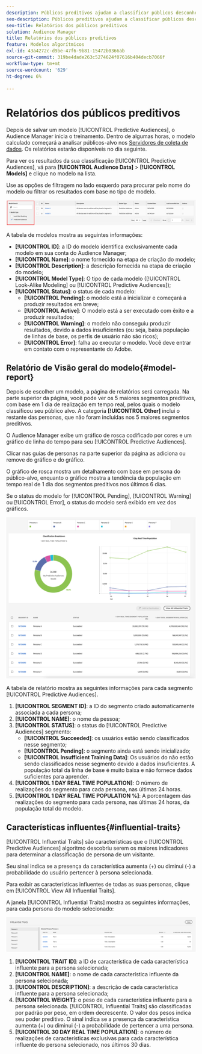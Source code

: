 ```yaml
---
description: Públicos preditivos ajudam a classificar públicos desconhecidos em personas distintas em tempo real, usando a ciência de dados.
seo-description: Públicos preditivos ajudam a classificar públicos desconhecidos em personas distintas em tempo real, usando a ciência de dados.
seo-title: Relatórios dos públicos preditivos
solution: Audience Manager
title: Relatórios dos públicos preditivos
feature: Modelos algorítmicos
exl-id: 43a4272c-d9be-47f6-9b81-15472b0366ab
source-git-commit: 319be4dade263c5274624f07616b404decb7066f
workflow-type: tm+mt
source-wordcount: '629'
ht-degree: 6%

---
```


# Relatórios dos públicos preditivos

Depois de salvar um modelo [!UICONTROL Predictive Audiences], o Audience Manager inicia o treinamento. Dentro de algumas horas, o modelo calculado começará a analisar públicos-alvo nos [Servidores de coleta de dados](https://experienceleague.adobe.com/docs/audience-manager/user-guide/reference/system-components/components-data-collection.html#dcs-pcs). Os relatórios estarão disponíveis no dia seguinte.

Para ver os resultados da sua classificação [!UICONTROL Predictive Audiences], vá para **[!UICONTROL Audience Data]** > **[!UICONTROL Models]** e clique no modelo na lista.

Use as opções de filtragem no lado esquerdo para procurar pelo nome do modelo ou filtrar os resultados com base no tipo de modelo.

![filtro de públicos-alvo preditivos](assets/predictive-audiences-filter-models.png)

A tabela de modelos mostra as seguintes informações:

* **[!UICONTROL ID]**: a ID do modelo identifica exclusivamente cada modelo em sua conta do Audience Manager;
* **[!UICONTROL Name]**: o nome fornecido na etapa de criação do modelo;
* **[!UICONTROL Description]**: a descrição fornecida na etapa de criação do modelo;
* **[!UICONTROL Model Type]**: O tipo de cada modelo ([!UICONTROL Look-Alike Modeling] ou  [!UICONTROL Predictive Audiences]);
* **[!UICONTROL Status]**: o status de cada modelo:
   * **[!UICONTROL Pending]**: o modelo está a inicializar e começará a produzir resultados em breve;
   * **[!UICONTROL Active]**: O modelo está a ser executado com êxito e a produzir resultados;
   * **[!UICONTROL Warning]**: o modelo não conseguiu produzir resultados, devido a dados insuficientes (ou seja, baixa população de linhas de base, os perfis de usuário não são ricos);
   * **[!UICONTROL Error]**: falha ao executar o modelo. Você deve entrar em contato com o representante do Adobe.

## Relatório de Visão geral do modelo{#model-report}

Depois de escolher um modelo, a página de relatórios será carregada. Na parte superior da página, você pode ver os 5 maiores segmentos preditivos, com base em 1 dia de realização em tempo real, pelos quais o modelo classificou seu público alvo. A categoria **[!UICONTROL Other]** inclui o restante das personas, que não foram incluídas nos 5 maiores segmentos preditivos.

O Audience Manager exibe um gráfico de rosca codificado por cores e um gráfico de linha do tempo para seu [!UICONTROL Predictive Audiences].

Clicar nas guias de personas na parte superior da página as adiciona ou remove do gráfico e do gráfico.

O gráfico de rosca mostra um detalhamento com base em persona do público-alvo, enquanto o gráfico mostra a tendência da população em tempo real de 1 dia dos segmentos preditivos nos últimos 6 dias.

Se o status do modelo for [!UICONTROL Pending], [!UICONTROL Warning] ou [!UICONTROL Error], o status do modelo será exibido em vez dos gráficos.

![relatório de persona inteligente](assets/predictive-audiences-report.png)

A tabela de relatório mostra as seguintes informações para cada segmento [!UICONTROL Predictive Audiences].

1. **[!UICONTROL SEGMENT ID]**: a ID do segmento criado automaticamente associada a cada persona;
1. **[!UICONTROL NAME]**: o nome da pessoa;
1. **[!UICONTROL STATUS]**: o status do  [!UICONTROL Predictive Audiences] segmento:
   * **[!UICONTROL Succeeded]**: os usuários estão sendo classificados nesse segmento;
   * **[!UICONTROL Pending]**: o segmento ainda está sendo inicializado;
   * **[!UICONTROL Insufficient Training Data]**: Os usuários do não estão sendo classificados nesse segmento devido a dados insuficientes. A população total da linha de base é muito baixa e não fornece dados suficientes para aprender.
1. **[!UICONTROL 1 DAY REAL TIME POPULATION]**: O número de realizações do segmento para cada persona, nas últimas 24 horas.
1. **[!UICONTROL 1 DAY REAL TIME POPULATION %]**: A porcentagem das realizações do segmento para cada persona, nas últimas 24 horas, da população total do modelo.

## Características influentes{#influential-traits}

[!UICONTROL Influential Traits] são características que o  [!UICONTROL Predictive Audiences] algoritmo descobriu serem os maiores indicadores para determinar a classificação de persona de um visitante.

Seu sinal indica se a presença da característica aumenta (+) ou diminui (-) a probabilidade do usuário pertencer à persona selecionada.

Para exibir as características influentes de todas as suas personas, clique em [!UICONTROL View All Influential Traits].

A janela [!UICONTROL Influential Traits] mostra as seguintes informações, para cada persona do modelo selecionado:

![traços influentes](assets/predictive-audiences-influential-traits.png)

1. **[!UICONTROL TRAIT ID]**: a ID de característica de cada característica influente para a persona selecionada;
1. **[!UICONTROL NAME]**: o nome de cada característica influente da persona selecionada;
1. **[!UICONTROL DESCRIPTION]**: a descrição de cada característica influente para a persona selecionada;
1. **[!UICONTROL WEIGHT]**: o peso de cada característica influente para a persona selecionada. [!UICONTROL Influential Traits] são classificadas por padrão por peso, em ordem decrescente.  O valor dos pesos indica seu poder preditivo. O sinal indica se a presença da característica aumenta (+) ou diminui (-) a probabilidade de pertencer a uma persona.
1. **[!UICONTROL 30 DAY REAL TIME POPULATION]**: o número de realizações de características exclusivas para cada característica influente do persona selecionado, nos últimos 30 dias.
